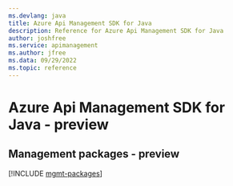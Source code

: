 ```yaml
---
ms.devlang: java
title: Azure Api Management SDK for Java
description: Reference for Azure Api Management SDK for Java
author: joshfree
ms.service: apimanagement
ms.author: jfree
ms.data: 09/29/2022
ms.topic: reference
---
```

# Azure Api Management SDK for Java - preview

## Management packages - preview
[!INCLUDE [mgmt-packages](api-management-mgmt-index.md)]